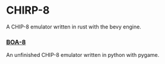 # CHIRP-8
A CHIP-8 emulator written in rust with the bevy engine.

### [BOA-8](./boa-8/)
An unfinished CHIP-8 emulator written in python with pygame.

